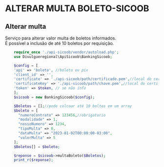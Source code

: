 # ALTERAR MULTA BOLETO-SICOOB

## Alterar multa
Serviço para alterar valor multa de boletos informados.<br>
É possível a inclusão de até 10 boletos por requisição.

```php
    require_once './api-sicoob/vendor/autoload.php';
    use Divulgueregional\ApiSicoob\BankingSicoob;

    $config = [
    'api' => 'boleto', //boleto ou pix
    'client_id' => '',
    'certificate' => './api-sicoob/path/certificado.pem',//local do certificado crt
    'certificateKey' => './api-sicoob/path/chave.pem',//local do certificado key
    'token' => $token, // se não info
    ];
    $sicoob = new BankingSicoob($config);

    $Boletos = [];//pode colcoar até 10 boltos em um array
    $boleto = [
      "numeroContrato" => 123456,//obrigatorio
      "modalidade" => 1,
      "nossoNumero" => 1234,
      "tipoMulta" => 0,
      "dataMulta" => "2023-01-02T00:00:00-03:00",
      "valorMulta" => 5
    ];
    $Boletos[] = $boleto;

    $reponse = $sicoob->multaBoleto($Boletos);
    print_r($reponse);
```